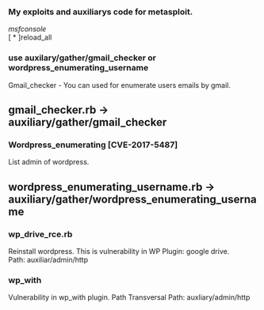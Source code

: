 ### My exploits and auxiliarys code for metasploit.<br>

*msfconsole<br>* 
[ * ]reload_all<br>

### use auxilary/gather/gmail_checker or wordpress_enumerating_username
Gmail_checker - You can used for enumerate users emails by gmail.<br>

## gmail_checker.rb -> auxiliary/gather/gmail_checker <br>


### Wordpress_enumerating [CVE-2017-5487]
List admin of wordpress. 
## wordpress_enumerating_username.rb -> auxiliary/gather/wordpress_enumerating_username

### wp_drive_rce.rb
Reinstall wordpress. This is vulnerability in WP Plugin: google drive. <br>
Path: auxiliar/admin/http

### wp_with
Vulnerability in wp_with plugin. Path Transversal
Path: auxliary/admin/http
